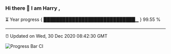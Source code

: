 ### Hi there 👋 I am Harry , 

⏳ Year progress { █████████████████████████████▁ } 99.55 %

---

⏰ Updated on Wed, 30 Dec 2020 08:42:30 GMT

![Progress Bar CI](https://github.com/duykhang68/duykhang68/workflows/Progress%20Bar%20CI/badge.svg)
